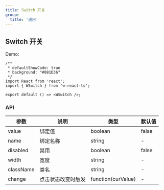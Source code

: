 ```yaml
---
title: Switch 开关
group:
  title: '通用'
---
```


## Switch 开关

Demo:

```tsx
/**
 * defaultShowCode: true
 * background: "#081D36"
 */
import React from 'react';
import { WSwitch } from 'w-react-ts';

export default () => <WSwitch />;
```

### API

| 参数      | 说明               | 类型               | 默认值 |
| --------- | ------------------ | ------------------ | ------ |
| value     | 绑定值             | boolean            | false  |
| name      | 绑定名称           | string             | -      |
| disabled  | 禁用               | boolean            | false  |
| width     | 宽度               | string             | -      |
| className | 类名               | string             | -      |
| change    | 点击状态改变时触发 | function(curValue) | -      |
